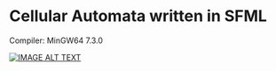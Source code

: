 # **Cellular Automata written in SFML**

Compiler: MinGW64 7.3.0

[![IMAGE ALT TEXT](http://img.youtube.com/vi/bC4BoMj_RSI/0.jpg)](http://www.youtube.com/watch?v=bC4BoMj_RSI "SFML Automata 0.1")